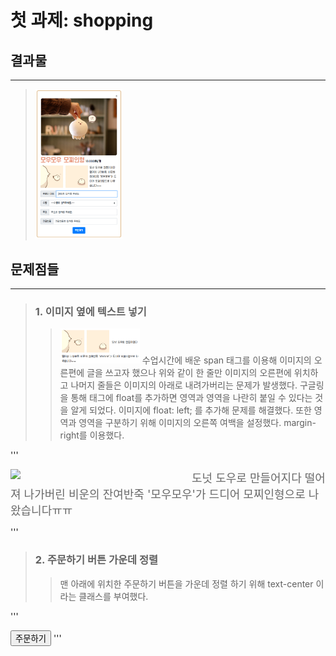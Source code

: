# 첫 과제: shopping

## 결과물

---

> <img src="결과물.png" width="30%" height="30%">

## 문제점들

---

> ### 1. 이미지 옆에 텍스트 넣기
>
>> <img src="예시.png" width="30%" height="30%"> 
>> 수업시간에 배운 span 태그를 이용해 이미지의 오른편에 글을 쓰고자 했으나 위와 같이 한 줄만 이미지의 오른편에 위치하고 나머지 줄들은 이미지의 아래로 내려가버리는 문제가 발생했다. 구글링을 통해 태그에 float를 추가하면 영역과 영역을 나란히 붙일 수 있다는 것을 알게 되었다. 이미지에 float: left; 를 추가해 문제를 해결했다. 또한 영역과 영역을 구분하기 위해 이미지의 오른쪽 여백을 설정했다. margin-right를 이용했다.   

'''
        <p>
          <img
            src="https://tumblbug-psi.imgix.net/0a67984fa5f64c8ba098fd5a26c48b67f8e47d48/1bf960e29957849f50bca8d89966663893153e75/987c7bdc62e22b6f31515ef7f5d2fecf30f5da15/f066ae5b-fd2d-4119-a86a-47bf124cc91d.png?ixlib=rb-1.1.0&w=620&auto=format%2C%20compress&lossless=true&ch=save-data&s=44025ac4798cce6008392c432e07356f"
            class="moumou-birth"
            style="width: 280px; height: auto; float: left; margin-right: 10px; margin-bottom: 10px;"
          />
          <span style="color: dimgray; font-size: 18px;">
            도넛 도우로 만들어지다 떨어져 나가버린 비운의 잔여반죽 '모우모우'가
            드디어 모찌인형으로 나왔습니다ㅠㅠ
          </span>
        </p>
'''    
    
> ### 2. 주문하기 버튼 가운데 정렬
>> 맨 아래에 위치한 주문하기 버튼을 가운데 정렬 하기 위해 text-center 이라는 클래스를 부여했다.   

'''
         <div class="text-center">
          <button type="button" class="btn btn-primary">주문하기</button>
'''


